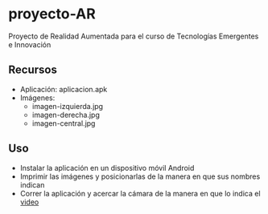 # proyecto-AR
Proyecto de Realidad Aumentada para el curso de Tecnologías Emergentes e Innovación

## Recursos
- Aplicación: aplicacion.apk
- Imágenes:
  - imagen-izquierda.jpg
  - imagen-derecha.jpg
  - imagen-central.jpg

## Uso
- Instalar la aplicación en un dispositivo móvil Android
- Imprimir las imágenes y posicionarlas de la manera en que sus nombres indican
- Correr la aplicación y acercar la cámara de la manera en que lo indica el [video](https://youtu.be/KtFxv3pQYtc)

